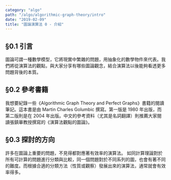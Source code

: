 ```yaml
---
category: "algo"
path: "/algo/algorithmic-graph-theory/intro"
date: "2019-02-09"
title: "圖論演算法 0 - 介紹"
---
```


## §0.1 引言

圖論可謂一種數學模型，它將現實中繁雜的問題，用抽象化的數學物件來代表。我們將從演算法的觀點，與大家分享有哪些圖論觀念，結合演算法以後能夠看透更多問題背後的本質。

## §0.2 參考書籍

我想要紀錄一些《Algorithmic Graph Theory and Perfect Graphs》書籍的閱讀筆記。這本書是由 Martin Charles Golumbic 撰寫。第一版是 1980 年出版，而第二版則是在 2004 年出版。中文的參考資料（尤其是名詞翻譯）則推薦大家閱讀張鎮華教授撰寫的《演算法觀點的圖論》。

## §0.3 探討的方向

許多在圖論上重要的問題，不見得都對應著有效率的演算法。
如同計算理論對於所有可計算的問題進行分類與比較，同一個問題對於不同系列的圖，也會有著不同的難度。而根據合適的分類方法（性質或觀察）發展出來的演算法，通常就會有效率得多。
